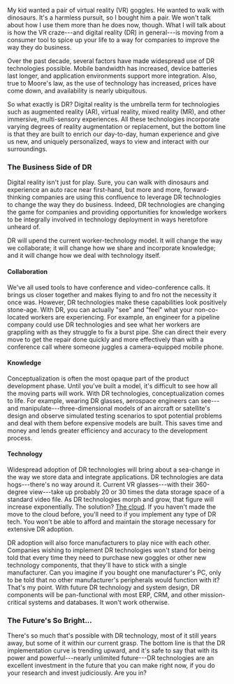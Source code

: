 My kid wanted a pair of virtual reality (VR) goggles. He wanted to walk
with dinosaurs. It's a harmless pursuit, so I bought him a pair. We
won't talk about how I use them more than he does now, though. What I
will talk about is how the VR craze---and digital reality (DR) in
general---is moving from a consumer tool to spice up your life to a way
for companies to improve the way they do business.

Over the past decade, several factors have made widespread use of DR
technologies possible. Mobile bandwidth has increased, device batteries
last longer, and application environments support more integration.
Also, true to Moore's law, as the use of technology has increased,
prices have come down, and availability is nearly ubiquitous.

So what exactly is DR? Digital reality is the umbrella term for
technologies such as augmented reality (AR), virtual reality, mixed
reality (MR), and other immersive, multi-sensory experiences. All these
technologies incorporate varying degrees of reality augmentation or
replacement, but the bottom line is that they are built to enrich our
day-to-day, human experience and give us new, and uniquely personalized,
ways to view and interact with our surroundings.

### The Business Side of DR

Digital reality isn't just for play. Sure, you can walk with dinosaurs
and experience an auto race near first-hand, but more and more,
forward-thinking companies are using this confluence to leverage DR
technologies to change the way they do business. Indeed, DR technologies
are changing the game for companies and providing opportunities for
knowledge workers to be integrally involved in technology deployment in
ways heretofore unheard of.

DR will upend the current worker-technology model. It will change the
way we collaborate; it will change how we share and incorporate
knowledge; and it will change how we deal with technology itself.

#### Collaboration

We've all used tools to have conference and video-conference calls. It
brings us closer together and makes flying to and fro not the necessity
it once was. However, DR technologies make these capabilities look
positively stone-age. With DR, you can actually "see" and "feel" what
your non-co-located workers are experiencing. For example, an engineer
for a pipeline company could use DR technologies and see what her
workers are grappling with as they struggle to fix a burst pipe. She can
direct their every move to get the repair done quickly and more
effectively than with a conference call where someone juggles a
camera-equipped mobile phone.

#### Knowledge

Conceptualization is often the most opaque part of the product
development phase. Until you've built a model, it's difficult to see how
all the moving parts will work. With DR technologies, conceptualization
comes to life. For example, wearing DR glasses, aerospace engineers can
see---and manipulate---three-dimensional models of an aircraft or
satellite's design and observe simulated testing scenarios to spot
potential problems and deal with them before expensive models are built.
This saves time and money and lends greater efficiency and accuracy to
the development process.

#### Technology

Widespread adoption of DR technologies will bring about a sea-change in
the way we store data and integrate applications. DR technologies are
data hogs---there's no way around it. Current VR glasses---with their
360-degree view---take up probably 20 or 30 times the data storage space
of a standard video file. As DR technologies morph and grow, that figure
will increase exponentially. The solution? [The
cloud](https://www.teradata.com/Products/IntelliCloud). If you haven't
made the move to the cloud before, you'll need to if you implement any
type of DR tech. You won't be able to afford and maintain the storage
necessary for extensive DR adoption.

DR adoption will also force manufacturers to play nice with each other.
Companies wishing to implement DR technologies won't stand for being
told that every time they need to purchase new goggles or other new
technology components, that they'll have to stick with a single
manufacturer. Can you imagine if you bought one manufacturer's PC, only
to be told that no other manufacturer's peripherals would function with
it? That's my point. With future DR technology and system design, DR
components will be pan-functional with most ERP, CRM, and other
mission-critical systems and databases. It won't work otherwise.

### The Future's So Bright...

There's so much that's possible with DR technology, most of it still
years away, but some of it within our current grasp. The bottom line is
that the DR implementation curve is trending upward, and it's safe to
say that with its power and powerful---nearly unlimited future---DR
technologies are an excellent investment in the future that you can make
right now, if you do your research and invest judiciously. Are you in?

